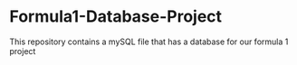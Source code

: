 # Formula1-Database-Project
This repository contains a mySQL file that has a database for our formula 1 project





